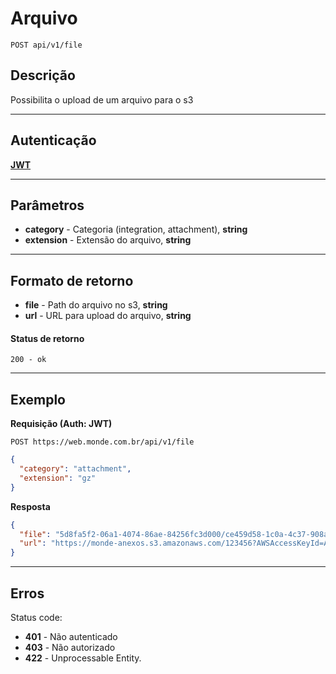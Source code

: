 # Arquivo

    POST api/v1/file

## Descrição
Possibilita o upload de um arquivo para o s3

***

## Autenticação
**[JWT](../authentication/POST_auth_token.md)**

***

## Parâmetros

- **category** - Categoria (integration, attachment), **string**
- **extension** - Extensão do arquivo, **string**

***

## Formato de retorno

- **file** - Path do arquivo no s3, **string**
- **url** - URL para upload do arquivo, **string**

#### Status de retorno

    200 - ok

***

## Exemplo
  **Requisição (Auth: JWT)**

    POST https://web.monde.com.br/api/v1/file

``` json
{
  "category": "attachment",
  "extension": "gz"
}
```

  **Resposta**
``` json
{
  "file": "5d8fa5f2-06a1-4074-86ae-84256fc3d000/ce459d58-1c0a-4c37-908a-a673e956be54.gz",
  "url": "https://monde-anexos.s3.amazonaws.com/123456?AWSAccessKeyId=ASD8787ASD&Expires=1421765182&Signature=ituYDgHJ3ns5s3YpjeesMhxpWzM%3D"
}
```

***

## Erros

  Status code:
  - **401** - Não autenticado
  - **403** - Não autorizado
  - **422** - Unprocessable Entity.
